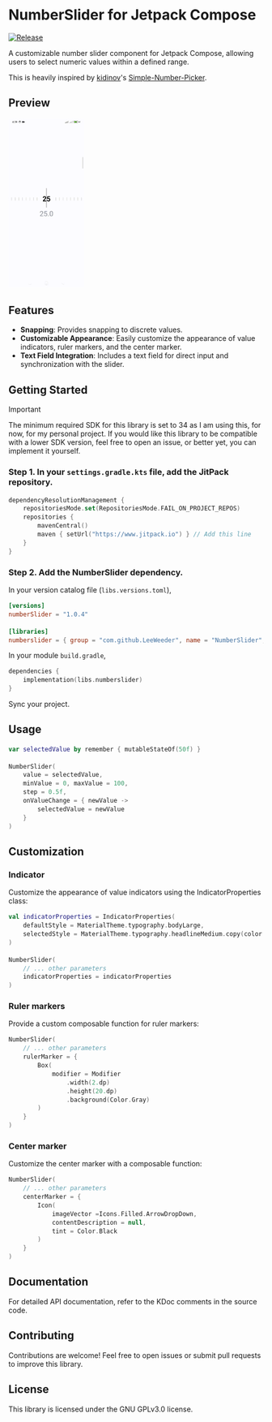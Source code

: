 # NumberSlider for Jetpack Compose
[![Release](https://jitpack.io/v/LeeWeeder/NumberSlider.svg)](https://jitpack.io/#LeeWeeder/NumberSlider)

A customizable number slider component for Jetpack Compose, allowing users to select numeric values within a defined range.

This is heavily inspired by [kidinov](https://github.com/kidinov)'s [Simple-Number-Picker](https://github.com/kidinov/Simple-Number-Picker).

## Preview
<img src="https://github.com/LeeWeeder/NumberSlider/blob/ed3d2287d9f2f0150970a357bd343f705d44ebfc/assets/preview.gif" width="150">

## Features
- **Snapping**: Provides snapping to discrete values.
- **Customizable Appearance**: Easily customize the appearance of value indicators, ruler markers, and the center marker.
- **Text Field Integration**: Includes a text field for direct input and synchronization with the slider.

## Getting Started
> [!IMPORTANT]
> The minimum required SDK for this library is set to 34 as I am using this, for now, for my personal project. If you would like this library to be compatible with a lower SDK version, feel free to open an issue, or better yet, you can implement it yourself.
### Step 1. In your `settings.gradle.kts` file, add the JitPack repository.
```kotlin
dependencyResolutionManagement {
    repositoriesMode.set(RepositoriesMode.FAIL_ON_PROJECT_REPOS)
    repositories {
        mavenCentral()
        maven { setUrl("https://www.jitpack.io") } // Add this line
    }
}
```
### Step 2. Add the NumberSlider dependency.
In your version catalog file (`libs.versions.toml`),
```toml
[versions]
numberSlider = "1.0.4"

[libraries]
numberslider = { group = "com.github.LeeWeeder", name = "NumberSlider", version.ref = "numberSlider"}
```
In your module `build.gradle`,
```kotlin
dependencies {
    implementation(libs.numberslider)
}
```
Sync your project.
## Usage
```kotlin
var selectedValue by remember { mutableStateOf(50f) }

NumberSlider(
    value = selectedValue,
    minValue = 0, maxValue = 100,
    step = 0.5f,
    onValueChange = { newValue ->
        selectedValue = newValue
    }
)
```
## Customization
### Indicator
Customize the appearance of value indicators using the IndicatorProperties class:
```kotlin
val indicatorProperties = IndicatorProperties(
    defaultStyle = MaterialTheme.typography.bodyLarge,
    selectedStyle = MaterialTheme.typography.headlineMedium.copy(color = Color.Red)
)

NumberSlider(
    // ... other parameters
    indicatorProperties = indicatorProperties
)
```
### Ruler markers
Provide a custom composable function for ruler markers:
```kotlin
NumberSlider(
    // ... other parameters
    rulerMarker = {
        Box(
            modifier = Modifier
                .width(2.dp)
                .height(20.dp)
                .background(Color.Gray)
        )
    }
)
```
### Center marker
Customize the center marker with a composable function:
```kotlin
NumberSlider(
    // ... other parameters
    centerMarker = {
        Icon(
            imageVector =Icons.Filled.ArrowDropDown,
            contentDescription = null,
            tint = Color.Black
        )
    }
)
```
## Documentation
For detailed API documentation, refer to the KDoc comments in the source code.
## Contributing
Contributions are welcome! Feel free to open issues or submit pull requests to improve this library.
## License
This library is licensed under the GNU GPLv3.0 license.
